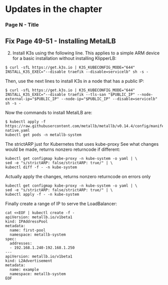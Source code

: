 # Updates in the chapter
### Page N - Title
## Fix Page 49-51 - Installing MetalLB

2. Install K3s using the following line. This applies to a simple ARM device for a basic installation without installing KlipperLB:
```
$ curl -sfL https://get.k3s.io | K3S_KUBECONFIG_MODE="644" INSTALL_K3S_EXEC="--disable traefik --disable=servicelb" sh -s -
```
Then, use the next lines to install K3s in a node that has a public IP:
```
$ curl -sfL https://get.k3s.io | K3S_KUBECONFIG_MODE="644" INSTALL_K3S_EXEC="--disable traefik --tls-san "$PUBLIC_IP" --node-external-ip="$PUBLIC_IP" --node-ip="$PUBLIC_IP" --disable=servicelb" sh -s -
```

Now the commands to install MetalLB are:
```
$ kubectl apply -f https://raw.githubusercontent.com/metallb/metallb/v0.14.4/config/manifests/metallb-native.yaml
kubectl get pods -n metallb-system
```
The strictARP just for Kubernetes that uses kube-proxy
See what changes would be made, returns nonzero returncode if different:
```
kubectl get configmap kube-proxy -n kube-system -o yaml | \
sed -e "s/strictARP: false/strictARP: true/" | \
kubectl diff -f - -n kube-system
```
Actually apply the changes, returns nonzero returncode on errors only
```
kubectl get configmap kube-proxy -n kube-system -o yaml | \
sed -e "s/strictARP: false/strictARP: true/" | \
kubectl apply -f - -n kube-system
```
Finally create a range of IP to serve the LoadBalancer:
```
cat <<EOF | kubectl create -f -
apiVersion: metallb.io/v1beta1
kind: IPAddressPool
metadata:
  name: first-pool
  namespace: metallb-system
spec:
  addresses:
  - 192.168.1.240-192.168.1.250
---
apiVersion: metallb.io/v1beta1
kind: L2Advertisement
metadata:
  name: example
  namespace: metallb-system
EOF
```